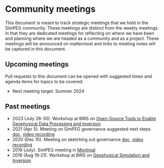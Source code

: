 # Community meetings 

This document is meant to track strategic meetings that we hold in the SimPEG community. These meetings are distinct from the weekly meetings in that they are dedicated meetings for reflecting on where we have been and planning where we are headed as a community and as a project. These meetings will be announced on mattermost and links to meeting notes will be captured in this document. 

## Upcoming meetings
Pull requests to this document can be opened with suggested times and agenda items for topics to be covered. 
- Next meeting target: Summer 2024

## Past meetings 
- 2023 (July 28-30). Workshop at BIRS on [Open-Source Tools to Enable Geophysical Data Processing and Inversion](https://www.birs.ca/events/2023/2-day-workshops/23w2014)
- 2021 (Apr 5). Meeting on SimPEG governance suggested next steps [doc](https://docs.google.com/document/d/1Y8FZjDGZFC0dJveh-JNRuCXkOrtbrSFpZ55xi5VXDQ4/edit#), [video recording](https://youtu.be/EeoqqxmBGf0)
- 2020 (Dec 10). Meeting on sketching out governance [doc](https://docs.google.com/document/d/1O9jiYvKClRvV0tcrQOA5PgEoTZ4e-gvAut2sgYM_-ho/edit#), [video recording](https://youtu.be/oLUHdmpbHNI)
- 2019 (July). SimPEG meeting in [Montreal](https://medium.com/simpeg/team-meeting-in-montreal-aad61ecdea8d) 
- 2016 (Aug 19-21). Workshop at BIRS on [Geophysical Simulation and Inversion](https://www.birs.ca/events/2016/2-day-workshops/16w2695)
